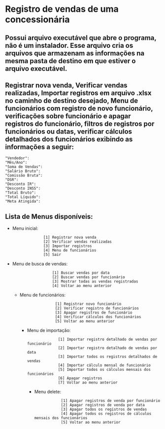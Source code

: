 # Registro de vendas de uma concessionária

## Possui arquivo executável que abre o programa, não é um instalador. Esse arquivo cria os arquivos que armazenam as informações na mesma pasta de destino em que estiver o arquivo executável.

## Registrar nova venda, Verificar vendas realizadas, Importar registros em arquivo .xlsx no caminho de destino desejado, Menu de funcionários com registro de novo funcionário, verificações sobre funcionário e apagar registros do funcionário, filtros de registros por funcionários ou datas, verificar cálculos detalhados dos funcionários exibindo as informações a seguir:


    "Vendedor":
    "Mês/Ano":
    "Soma de Vendas":
    "Salário Bruto":
    "Comissão Bruta":
    "DSR":
    "Desconto IR":
    "Desconto INSS":
    "Total Bruto":
    "Total Líquido":
    "Meta Atingida":


## Lista de Menus disponíveis:

- Menu inicial: 
                    
                    [1] Registrar nova venda
                    [2] Verificar vendas realizadas
                    [3] Importar registros
                    [4] Menu de funcionários
                    [5] Sair

- Menu de busca de vendas: 
                        
                        [1] Buscar vendas por data
                        [2] Buscar vendas por funcionário
                        [3] Mostrar todas as vendas registradas
                        [4] Voltar ao menu anterior

  - Menu de funcionários: 
                        
                        [1] Registrar novo funcionário
                        [2] Verificar registro de funcionários
                        [3] Apagar registros de funcionário
                        [4] Verificar cálculos dos funcionários
                        [5] Voltar ao menu anterior

    - Menu de importação: 

                        [1] Importar registro detalhado de vendas por funcionário
                        [2] Importar registro detalhado de vendas por data
                        [3] Importar todos os registros detalhados de vendas
                        [4] Importar cálculo mensal de funcionário
                        [5] Importar todos os cálculos mensais dos funcionários
                        [6] Apagar registros
                        [7] Voltar ao menu anterior

      - Menu delete: 
                        
                        [1] Apagar registros de venda por funcionário  
                        [2] Apagar registros de venda por data
                        [3] Apagar todos os registros de vendas
                        [4] Apagar todos os registros de cálculos mensais dos funcionários
                        [5] Voltar ao menu anterior











                    
